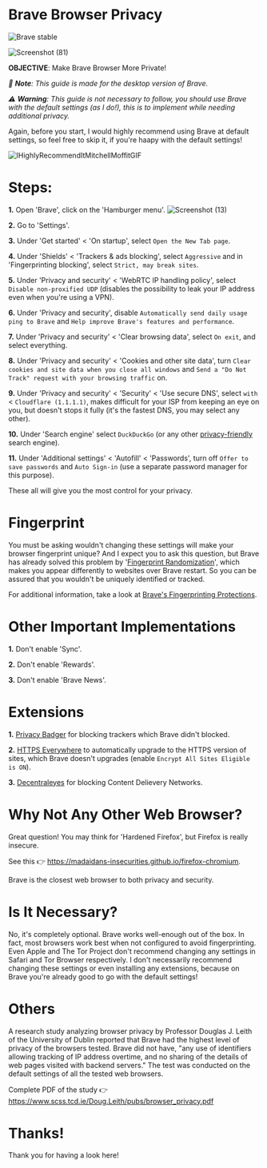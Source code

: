 # Brave Browser Privacy
![Brave stable](https://badgen.net/badge/Brave/GPLv3/orange?icon=github)

![Screenshot (81)](https://user-images.githubusercontent.com/80682093/133772923-c8e0ba30-ea04-45f3-b23b-91f52ad68c30.png)

**OBJECTIVE**: Make Brave Browser More Private!

_📝 **Note**: This guide is made for the desktop version of Brave._

_⚠️ **Warning**: This guide is not necessary to follow, you should use Brave with the default settings (as I do!), this is to implement while needing additional privacy._

Again, before you start, I would highly recommend using Brave at default settings, so feel free to skip it, if you're haapy with the default settings!

![IHighlyRecommendItMitchellMoffitGIF](https://user-images.githubusercontent.com/80682093/138702658-cb3e10be-1792-4b80-a930-f83d96d2638e.gif)

# Steps:

**1.** Open 'Brave', click on the 'Hamburger menu'. ![Screenshot (13)](https://user-images.githubusercontent.com/80682093/132233765-59e71737-4c82-432e-9b34-06259a763c23.png)

**2.** Go to 'Settings'.

**3.** Under 'Get started' < 'On startup', select `Open the New Tab page`.

**4.** Under 'Shields' < 'Trackers & ads blocking', select `Aggressive` and in 'Fingerprinting blocking', select `Strict, may break sites`.

**5.** Under 'Privacy and security' < 'WebRTC IP handling policy', select `Disable non-proxified UDP` (disables the possibility to leak your IP address even when you're using a VPN).

**6.** Under 'Privacy and security', disable `Automatically send daily usage ping to Brave` and `Help improve Brave's features and performance`.

**7.** Under 'Privacy and security' < 'Clear browsing data', select `On exit`, and select everything.

**8.** Under 'Privacy and security' < 'Cookies and other site data', turn `Clear cookies and site data when you close all windows` and `Send a "Do Not Track" request with your browsing traffic` on.

**9.** Under 'Privacy and security' < 'Security' < 'Use secure DNS', select `with` < `Cloudflare (1.1.1.1)`, makes difficult for your ISP from keeping an eye on you, but doesn't stops it fully (it's the fastest DNS, you may select any other).

**10.** Under 'Search engine' select `DuckDuckGo` (or any other [privacy-friendly](https://itsfoss.com/privacy-search-engines/) search engine).

**11.** Under 'Additional settings' < 'Autofill' < 'Passwords', turn off `Offer to save passwords` and `Auto Sign-in` (use a separate password manager for this purpose).

These all will give you the most control for your privacy.

# Fingerprint

You must be asking wouldn't changing these settings will make your browser fingerprint unique? And I expect you to ask this question, but Brave has already solved this problem by '[Fingerprint Randomization](https://brave.com/privacy-updates-3/)', which makes you appear differently to websites over Brave restart. So you can be assured that you wouldn't be uniquely identified or tracked.

For additional information, take a look at [Brave's Fingerprinting Protections](https://github.com/brave/brave-browser/wiki/Fingerprinting-Protections).

# Other Important Implementations

**1.** Don't enable 'Sync'.

**2.** Don't enable 'Rewards'.

**3.** Don't enable 'Brave News'. 

# Extensions

**1.** [Privacy Badger](https://chrome.google.com/webstore/detail/privacy-badger/pkehgijcmpdhfbdbbnkijodmdjhbjlgp) for blocking trackers which Brave didn't blocked.

**2.** [HTTPS Everywhere](https://chrome.google.com/webstore/detail/https-everywhere/gcbommkclmclpchllfjekcdonpmejbdp) to automatically upgrade to the HTTPS version of sites, which Brave doesn't upgrades (enable `Encrypt All Sites Eligible is ON`).

**3.** [Decentraleyes](https://chrome.google.com/webstore/detail/decentraleyes/ldpochfccmkkmhdbclfhpagapcfdljkj) for blocking Content Delievery Networks.

# Why Not Any Other Web Browser?

Great question! You may think for 'Hardened Firefox', but Firefox is really insecure.

See this 👉 https://madaidans-insecurities.github.io/firefox-chromium.

Brave is the closest web browser to both privacy and security. 

# Is It Necessary?

No, it's completely optional. Brave works well-enough out of the box. In fact, most browsers work best when not configured to avoid fingerprinting. Even Apple and The Tor Project don't recommend changing any settings in Safari and Tor Browser respectively. I don't necessarily recommend changing these settings or even installing any extensions, because on Brave you're already good to go with the default settings!

# Others

A research study analyzing browser privacy by Professor Douglas J. Leith of the University of Dublin reported that Brave had the highest level of privacy of the browsers tested. Brave did not have, "any use of identifiers allowing tracking of IP address overtime, and no sharing of the details of web pages visited with backend servers." The test was conducted on the default settings of all the tested web browsers.

Complete PDF of the study 👉 https://www.scss.tcd.ie/Doug.Leith/pubs/browser_privacy.pdf

# Thanks!

Thank you for having a look here!
